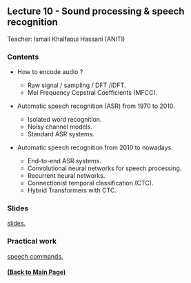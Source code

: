 ## Lecture 10 - Sound processing & speech recognition
Teacher: Ismail Khalfaoui Hassani (ANITI)

<!--
### Lecture video
View the recorded lecture [here](https://drive.google.com/file/d/1nZY9atfsAFoJ_XSWX0mEP82xOotS_uqv/view?usp=sharing)  (this will only be available for approximately 6 weeks after the course)
-->

### Contents

+ How to encode audio ? 

  + Raw signal / sampling / DFT /iDFT.  
  + Mel Frequency Cepstral Coefficients (MFCC).

+ Automatic speech recognition (ASR) from 1970 to 2010.

  + Isolated word recognition.
  + Noisy channel models.
  + Standard ASR systems.

+ Automatic speech recognition from 2010 to nowadays.

  + End-to-end ASR systems.
  + Convolutional neural networks for speech processing.
  + Recurrent neural networks.
  + Connectionist temporal classification (CTC). 
  + Hybrid Transformers with CTC.

### Slides

[slides.](https://docs.google.com/presentation/d/1E6-Ief6l4nVNBMXCGZFzzeRCWWltB8ezpwtfjXDIlo4/edit?usp=sharing)

### Practical work

[speech commands.](https://colab.research.google.com/drive/1uTH4HtWWH4SAdcoklHJIm0PW-q8MaHkm?usp=sharing)

#### [(Back to Main Page)](../index.md)
